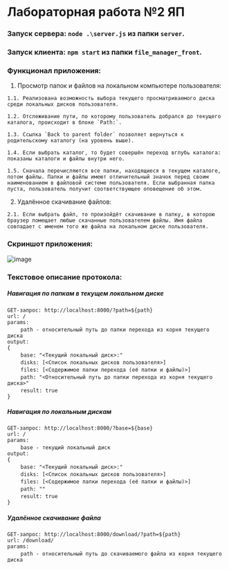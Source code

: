 # Лабораторная работа №2 ЯП

### Запуск сервера: `node .\server.js` из папки `server`.
### Запуск клиента: `npm start` из папки `file_manager_front`.

### Функционал приложения:
  1. Просмотр папок и файлов на локальном компьютере пользователя:
  
    1.1. Реализована возможность выбора текущего просматриваемого диска среди локальных дисков пользователя.
    
    1.2. Отслеживание пути, по которому пользователь добрался до текущего каталога, происходит в блоке `Path:`.
    
    1.3. Ссылка `Back to parent folder` позволяет вернуться к родительскому каталогу (на уровень выше).
    
    1.4. Если выбрать каталог, то будет совершён переход вглубь каталога: показаны каталоги и файлы внутри него.
    
    1.5. Сначала перечисляются все папки, находящиеся в текущем каталоге, потом файлы. Папки и файлы имеют отличительный значок перед своим наименованием в файловой системе пользователя. Если выбранная папка пуста, пользователь получит соответствующее оповещение об этом.
    
  2. Удалённое скачивание файлов:
  
    2.1. Если выбрать файл, то произойдёт скачивание в папку, в которою браузер помещает любые скачанные пользователем файлы. Имя файла совпадает с именем того же файла на локальном диске пользователя.
    
### Скриншот приложения:
![image](https://user-images.githubusercontent.com/85176272/211212959-66fc7491-cc53-47be-9aef-4baf3f3a5a51.png)

### Текстовое описание протокола:

##### Навигация по папкам в текущем локальном диске

`GET-запрос: http://localhost:8000/?path=${path}`  
`url: /`  
`params:`  
⠀⠀⠀`path - относительный путь до папки перехода из корня текущего диска`  
`output:`  
`{`  
⠀⠀⠀`base: "<Текущий локальный диск>:"`   
⠀⠀⠀`disks: [<Список локальных дисков пользователя>]`   
⠀⠀⠀`files: [<Содержимое папки перехода (её папки и файлы)>]`  
⠀⠀⠀`path: "<Относительный путь до папки перехода из корня текущего диска>"`   
⠀⠀⠀`result: true`   
`}`  

##### Навигация по локальным дискам
`GET-запрос: http://localhost:8000/?base=${base}`  
`url: /`  
`params:`  
⠀⠀⠀`base - текущий локальный диск`  
`output:`  
`{`  
⠀⠀⠀`base: "<Текущий локальный диск>:"`  
⠀⠀⠀`disks: [<Список локальных дисков пользователя>]`  
⠀⠀⠀`files: [<Содержимое папки перехода (её папки и файлы)>]`  
⠀⠀⠀`path: ""`  
⠀⠀⠀`result: true`  
`}`  

##### Удалённое скачивание файла
`GET-запрос: http://localhost:8000/download/?path=${path}`  
`url: /download/`  
`params:`  
⠀⠀⠀`path - относительный путь до скачиваемого файла из корня текущего диска`
